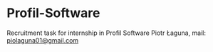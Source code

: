 # Profil-Software
Recruitment task for internship in Profil Software
Piotr Łaguna, mail: piolaguna01@gmail.com
